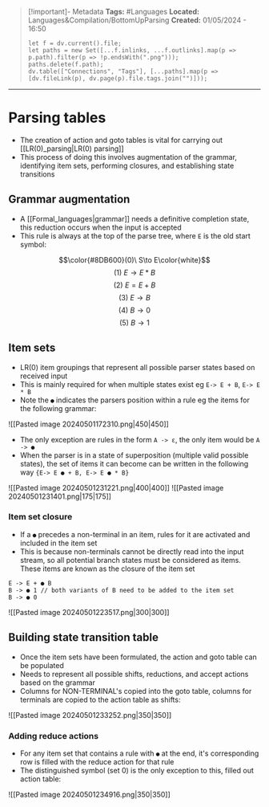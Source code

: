 > [!important]- Metadata
> **Tags:** #Languages 
> **Located:** Languages&Compilation/BottomUpParsing
> **Created:** 01/05/2024 - 16:50
> ```dataviewjs
> let f = dv.current().file;
> let paths = new Set([...f.inlinks, ...f.outlinks].map(p => p.path).filter(p => !p.endsWith(".png")));
> paths.delete(f.path);
> dv.table(["Connections", "Tags"], [...paths].map(p => [dv.fileLink(p), dv.page(p).file.tags.join("")]));
> ```

___
# Parsing tables
- The creation of action and goto tables is vital for carrying out [[LR(0)_parsing|LR(0) parsing]] 
- This process of doing this involves augmentation of the grammar, identifying item sets, performing closures, and establishing state transitions

## Grammar augmentation
- A [[Formal_languages|grammar]] needs a definitive completion state, this reduction occurs when the input is accepted
- This rule is always at the top of the parse tree, where `E` is the old start symbol:

$$\color{#8DB600}(0)\ S\to E\color{white}$$
$$(1)\ E\to E*B$$
$$(2) \ E = E+B$$
$$(3) \ E \to B$$
$$(4) \ B \to 0$$
$$(5) \ B \to 1$$


## Item sets
- LR(0) item groupings that represent all possible parser states based on received input
- This is mainly required for when multiple states exist eg `E-> E + B`, `E-> E * B`
- Note the `●` indicates the parsers position within a rule eg the items for the following grammar: 

![[Pasted image 20240501172310.png|450|450]]

- The only exception are rules in the form `A -> ε`, the only item would be `A -> ●`
- When the parser is in a state of superposition (multiple valid possible states), the set of items it can become can be written in the following way `{E-> E ● + B, E-> E ● * B}`

![[Pasted image 20240501231221.png|400|400]]
![[Pasted image 20240501231401.png|175|175]]
### Item set closure 
- If a `●` precedes a non-terminal in an item, rules for it are activated and included in the item set
- This is because non-terminals cannot be directly read into the input stream, so all potential branch states must be considered as items. These items are known as the closure of the item set

```
E -> E + ● B
B -> ● 1 // both variants of B need to be added to the item set
B -> ● 0
```

![[Pasted image 20240501223517.png|300|300]]


## Building state transition table
- Once the item sets have been formulated, the action and goto table can be populated 
- Needs to represent all possible shifts, reductions, and accept actions based on the grammar
- Columns for NON-TERMINAL's copied into the goto table, columns for terminals are copied to the action table as shifts:

![[Pasted image 20240501233252.png|350|350]]

### Adding reduce actions 
- For any item set that contains a rule with `●` at the end, it's corresponding row is filled with the reduce action for that rule
- The distinguished symbol (set 0) is the only exception to this, filled out action table:

![[Pasted image 20240501234916.png|350|350]]